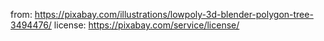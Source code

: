 from: https://pixabay.com/illustrations/lowpoly-3d-blender-polygon-tree-3494476/
license: https://pixabay.com/service/license/

